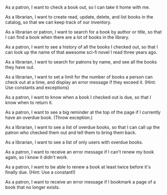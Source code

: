 As a patron, I want to check a book out, so I can take it home with me.

As a librarian, I want to create read, update, delete, and list books in the catalog, so that we can keep track of our inventory.

<!-- How hard is a search to implement??? -->
As a librarian or patron, I want to search for a book by author or title, so that I can find a book when there are a lot of books in the library.

As a patron, I want to see a history of all the books I checked out, so that I can look up the name of that awesome sci-fi novel I read three years ago.

As a librarian, I want to search for patrons by name, and see all the books they have out.

As a librarian, I want to set a limit for the number of books a person can check out at a time, and display an error message if they exceed it. (Hint: Use constants and exceptions)

As a patron, I want to know when a book I checked out is due, so that I know when to return it.

As a patron, I want to see a big reminder at the top of the page if I currently have an overdue book. (Throw exception.)

As a librarian, I want to see a list of overdue books, so that I can call up the patron who checked them out and tell them to bring them back.

As a librarian, I want to see a list of only users with overdue books.

As a patron, I want to receive an error message if I can't renew my book again, so I know it didn't work.

As a patron, I want to be able to renew a book at least twice before it's finally due. (Hint: Use a constant!)

<!-- For a Page object??? -->
As a patron, I want to receive an error message if I bookmark a page of a book that no longer exists.
